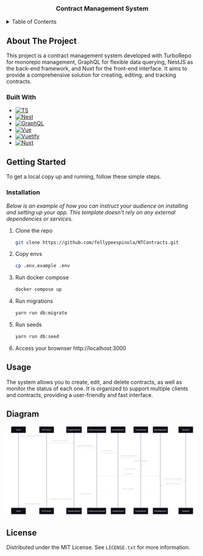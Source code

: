 <div align="center">
  <h3 align="center">Contract Management System</h3>
</div>



<!-- TABLE OF CONTENTS -->
<details>
  <summary>Table of Contents</summary>
  <ol>
    <li>
      <a href="#about-the-project">About The Project</a>
      <ul>
        <li><a href="#built-with">Built With</a></li>
      </ul>
    </li>
    <li>
      <a href="#getting-started">Getting Started</a>
      <ul>
        <li><a href="#installation">Installation</a></li>
      </ul>
    </li>
    <li><a href="#usage">Usage</a></li>
    <li><a href="#license">License</a></li>
  </ol>
</details>



<!-- ABOUT THE PROJECT -->
## About The Project


This project is a contract management system developed with TurboRepo for monorepo management, GraphQL for flexible data querying, NestJS as the back-end framework, and Nuxt for the front-end interface. It aims to provide a comprehensive solution for creating, editing, and tracking contracts.

### Built With

* [![TS][TS]][TS-url]
* [![Nest][Nest.js]][Nest-url]
* [![GraphQL][GraphQL]][GraphQL-url]
* [![Vue][Vue.js]][Vue-url]
* [![Vuetify][Vuetify]][Vuetify-url]
* [![Nuxt][Nuxt.js]][Nuxt-url]


<!-- GETTING STARTED -->
## Getting Started

To get a local copy up and running, follow these simple steps.

### Installation

_Below is an example of how you can instruct your audience on installing and setting up your app. This template doesn't rely on any external dependencies or services._

1. Clone the repo
   ```sh
   git clone https://github.com/fellypeespinola/NTContracts.git
   ```
2. Copy envs
   ```sh
   cp .env.example .env
   ```
3. Run docker compose
   ```sh
   docker compose up
   ```
4. Run migrations
   ```sh
   yarn run db:migrate
   ```
5. Run seeds
   ```sh
   yarn run db:seed
   ```
6. Access your brownser
   http://localhost:3000


<!-- USAGE  -->
## Usage

The system allows you to create, edit, and delete contracts, as well as monitor the status of each one. It is organized to support multiple clients and contracts, providing a user-friendly and fast interface.

## Diagram
![cc-digram]


<!-- LICENSE -->
## License

Distributed under the MIT License. See `LICENSE.txt` for more information.


<!-- MARKDOWN LINKS & IMAGES -->
<!-- https://www.markdownguide.org/basic-syntax/#reference-style-links -->

[cc-digram]: docs/create_contract_sequence_diagram.png
[Vue.js]: https://img.shields.io/badge/Vue.js-35495E?style=for-the-badge&logo=vuedotjs&logoColor=4FC08D
[Vue-url]: https://vuejs.org/
[Nest.js]: https://img.shields.io/badge/nestjs-%23E0234E.svg?style=for-the-badge&logo=nestjs&logoColor=white
[Nest-url]: https://nestjs.com/
[Nuxt.js]: https://img.shields.io/badge/Nuxt-002E3B?style=for-the-badge&logo=nuxtdotjs&logoColor=#00DC82
[Nuxt-url]: https://nuxt.com/
[Vuetify]: https://img.shields.io/badge/Vuetify-1867C0?style=for-the-badge&logo=vuetify&logoColor=AEDDFF
[Vuetify-url]: https://vuetifyjs.com/
[GraphQL]: https://img.shields.io/badge/-GraphQL-E10098?style=for-the-badge&logo=graphql&logoColor=white
[GraphQL-url]: https://graphql.org/
[TS]: https://img.shields.io/badge/typescript-%23007ACC.svg?style=for-the-badge&logo=typescript&logoColor=white
[TS-url]: https://www.typescriptlang.org/